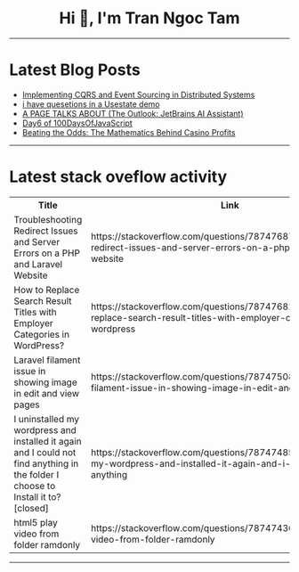 <h1 align="center">Hi 👋, I'm Tran Ngoc Tam</h1>

---

# Latest Blog Posts 
<!-- BLOG-POST-LIST:START -->
- [Implementing CQRS and Event Sourcing in Distributed Systems](https://dev.to/tutorialq/implementing-cqrs-and-event-sourcing-in-distributed-systems-5ehd)
- [i have quesetions in a Usestate demo](https://dev.to/yinguzwg1/i-have-quesetions-in-a-usestate-demo-kpp)
- [A PAGE TALKS ABOUT &lpar;The Outlook: JetBrains AI Assistant&rpar;](https://dev.to/rewirebyautomation/a-page-talks-about-the-outlook-jetbrains-ai-assistant-3acn)
- [Day6 of 100DaysOfJavaScript](https://dev.to/koichiarai/day6-of-100daysofjavascript-440o)
- [Beating the Odds: The Mathematics Behind Casino Profits](https://dev.to/ezhillragesh/beating-the-odds-the-mathematics-behind-casino-profits-313o)
<!-- BLOG-POST-LIST:END -->

---

# Latest stack oveflow activity
<table>
  <tr><th>Title</th><th>Link</th></tr>
  <!-- STACKOVERFLOW:START --><tr><td>Troubleshooting Redirect Issues and Server Errors on a PHP and Laravel Website</td><td>https://stackoverflow.com/questions/78747687/troubleshooting-redirect-issues-and-server-errors-on-a-php-and-laravel-website</td></tr><tr><td>How to Replace Search Result Titles with Employer Categories in WordPress?</td><td>https://stackoverflow.com/questions/78747681/how-to-replace-search-result-titles-with-employer-categories-in-wordpress</td></tr><tr><td>Laravel filament issue in showing image in edit and view pages</td><td>https://stackoverflow.com/questions/78747508/laravel-filament-issue-in-showing-image-in-edit-and-view-pages</td></tr><tr><td>I uninstalled my wordpress and installed it again and I could not find anything in the folder I choose to Install it to? [closed]</td><td>https://stackoverflow.com/questions/78747485/i-uninstalled-my-wordpress-and-installed-it-again-and-i-could-not-find-anything</td></tr><tr><td>html5 play video from folder ramdonly</td><td>https://stackoverflow.com/questions/78747436/html5-play-video-from-folder-ramdonly</td></tr><!-- STACKOVERFLOW:END -->
</table>

---


